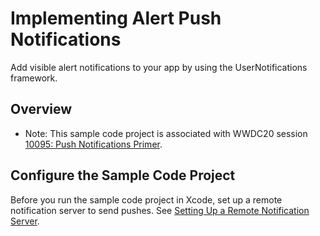 # Implementing Alert Push Notifications

Add visible alert notifications to your app by using the UserNotifications framework.

## Overview

- Note: This sample code project is associated with WWDC20 session [10095: Push Notifications Primer](https://developer.apple.com/wwdc20/10095/).

## Configure the Sample Code Project

Before you run the sample code project in Xcode, set up a remote notification server to send pushes. See [Setting Up a Remote Notification Server](https://developer.apple.com/documentation/usernotifications/setting_up_a_remote_notification_server).
